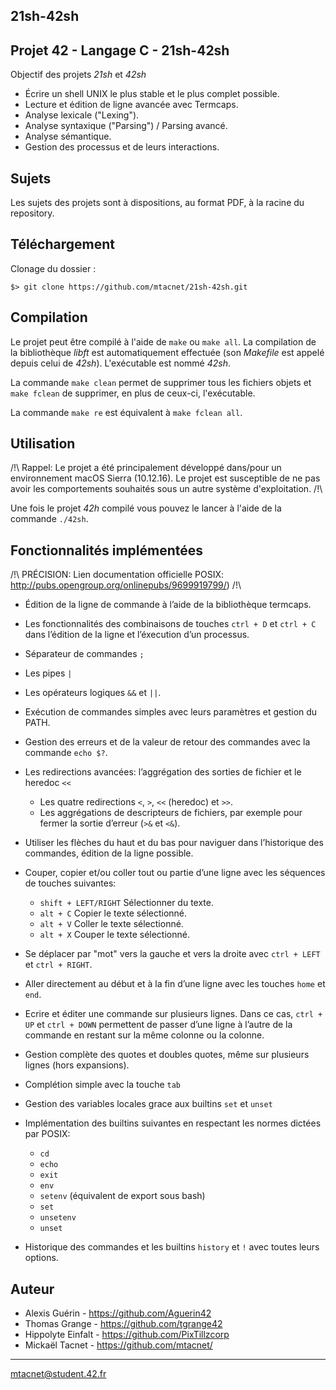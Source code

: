 ## 21sh-42sh
Projet 42 - Langage C - 21sh-42sh
------

Objectif des projets *21sh* et *42sh*

- Écrire un shell UNIX le plus stable et le plus complet possible.
- Lecture et édition de ligne avancée avec Termcaps.
- Analyse lexicale ("Lexing").
- Analyse syntaxique ("Parsing") / Parsing avancé.
- Analyse sémantique.
- Gestion des processus et de leurs interactions.

## Sujets

Les sujets des projets sont à dispositions, au format PDF, à la racine du repository.

## Téléchargement

Clonage du dossier :

	$> git clone https://github.com/mtacnet/21sh-42sh.git
  
## Compilation

Le projet peut être compilé à l'aide de `make` ou `make all`. La compilation de la bibliothèque _libft_ est automatiquement effectuée (son _Makefile_ est appelé depuis celui de *42sh*). L'exécutable est nommé *42sh*.

La commande `make clean` permet de supprimer tous les fichiers objets et `make fclean` de supprimer, en plus de ceux-ci, l'exécutable.

La commande `make re` est équivalent à `make fclean all`.

## Utilisation

/!\ Rappel: Le projet a été principalement développé dans/pour un environnement macOS Sierra (10.12.16). Le projet est susceptible de ne pas avoir les comportements souhaités sous un autre système d'exploitation. /!\

Une fois le projet *42h* compilé vous pouvez le lancer à l'aide de la commande `./42sh`.

## Fonctionnalités implémentées

/!\ PRÉCISION: Lien documentation officielle POSIX: http://pubs.opengroup.org/onlinepubs/9699919799/) /!\

- Édition de la ligne de commande à l’aide de la bibliothèque termcaps.
- Les fonctionnalités des combinaisons de touches `ctrl + D` et `ctrl + C` dans l’édition de la ligne et l’éxecution d’un processus.
- Séparateur de commandes `;`
- Les pipes `|`
- Les opérateurs logiques `&&` et `||`.
- Exécution de commandes simples avec leurs paramètres et gestion du PATH.
- Gestion des erreurs et de la valeur de retour des commandes avec la commande `echo $?`.
- Les redirections avancées: l’aggrégation des sorties de fichier et le heredoc `<<`
	- Les quatre redirections `<`, `>`, `<<` (heredoc) et `>>`.
	- Les aggrégations de descripteurs de fichiers, par exemple pour fermer la sortie d’erreur (`>&` et `<&`).
- Utiliser les flèches du haut et du bas pour naviguer dans l’historique des commandes, édition de la ligne possible.
- Couper, copier et/ou coller tout ou partie d’une ligne avec les séquences de touches suivantes:
	- `shift + LEFT/RIGHT` Sélectionner du texte.
	- `alt + C` Copier le texte sélectionné.
	- `alt + V` Coller le texte sélectionné.
	- `alt + X` Couper le texte sélectionné.
- Se déplacer par "mot" vers la gauche et vers la droite avec `ctrl + LEFT` et `ctrl + RIGHT`.
- Aller directement au début et à la fin d’une ligne avec les touches `home` et `end`.
- Ecrire et éditer une commande sur plusieurs lignes. Dans ce cas, `ctrl + UP` et `ctrl + DOWN` permettent de passer d’une ligne à l’autre de la commande en restant sur la même colonne ou la colonne.

- Gestion complète des quotes et doubles quotes, même sur plusieurs lignes (hors expansions).
- Complétion simple avec la touche `tab`
- Gestion des variables locales grace aux builtins `set` et `unset`
- Implémentation des builtins suivantes en respectant les normes dictées par POSIX: 
	- `cd`
	- `echo`
	- `exit`
	- `env` 
	- `setenv` (équivalent de export sous bash)
	- `set`
	- `unsetenv`
	- `unset`
- Historique des commandes et les builtins `history` et `!` avec toutes leurs options.

## Auteur

- Alexis Guérin - https://github.com/Aguerin42
- Thomas Grange - https://github.com/tgrange42
- Hippolyte Einfalt - https://github.com/PixTillzcorp
- Mickaël Tacnet - https://github.com/mtacnet/

-----
mtacnet@student.42.fr
